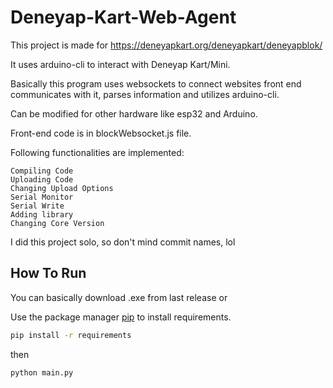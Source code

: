 # Deneyap-Kart-Web-Agent

This project is made for https://deneyapkart.org/deneyapkart/deneyapblok/

It uses arduino-cli to interact  with Deneyap Kart/Mini.

Basically  this program uses websockets to connect websites front end communicates with it, parses information and utilizes arduino-cli.

Can be modified for other hardware like esp32 and Arduino.

Front-end code is in blockWebsocket.js file.

Following functionalities are implemented:

    Compiling Code
    Uploading Code
    Changing Upload Options
    Serial Monitor
    Serial Write
    Adding library
    Changing Core Version


I did this project solo, so don't mind commit names, lol

## How To Run
You can basically download .exe from last release or

Use the package manager [pip](https://pip.pypa.io/en/stable/) to install requirements.
```bash
pip install -r requirements
```
then
```bash
python main.py
```